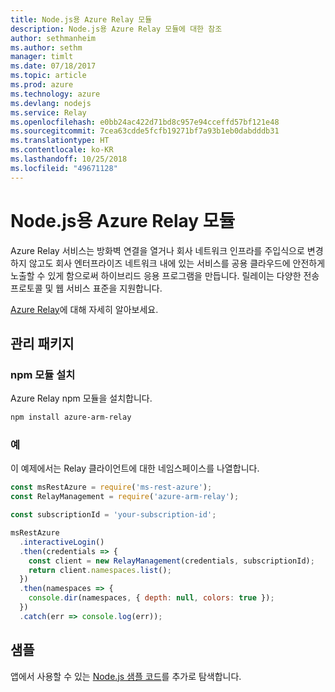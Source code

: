 ```yaml
---
title: Node.js용 Azure Relay 모듈
description: Node.js용 Azure Relay 모듈에 대한 참조
author: sethmanheim
ms.author: sethm
manager: timlt
ms.date: 07/18/2017
ms.topic: article
ms.prod: azure
ms.technology: azure
ms.devlang: nodejs
ms.service: Relay
ms.openlocfilehash: e0bb24ac422d71bd8c957e94cceffd57bf121e48
ms.sourcegitcommit: 7cea63cdde5fcfb19271bf7a93b1eb0dabdddb31
ms.translationtype: HT
ms.contentlocale: ko-KR
ms.lasthandoff: 10/25/2018
ms.locfileid: "49671128"
---
```

# <a name="azure-relay-modules-for-nodejs"></a>Node.js용 Azure Relay 모듈

Azure Relay 서비스는 방화벽 연결을 열거나 회사 네트워크 인프라를 주입식으로 변경하지 않고도 회사 엔터프라이즈 네트워크 내에 있는 서비스를 공용 클라우드에 안전하게 노출할 수 있게 함으로써 하이브리드 응용 프로그램을 만듭니다. 릴레이는 다양한 전송 프로토콜 및 웹 서비스 표준을 지원합니다.

[Azure Relay](https://docs.microsoft.com/azure/service-bus-relay/relay-what-is-it)에 대해 자세히 알아보세요.

## <a name="management-package"></a>관리 패키지

### <a name="install-the-npm-module"></a>npm 모듈 설치

Azure Relay npm 모듈을 설치합니다.

```bash
npm install azure-arm-relay
```

### <a name="example"></a>예

이 예제에서는 Relay 클라이언트에 대한 네임스페이스를 나열합니다.

```javascript
const msRestAzure = require('ms-rest-azure');
const RelayManagement = require('azure-arm-relay');

const subscriptionId = 'your-subscription-id';

msRestAzure
  .interactiveLogin()
  .then(credentials => {
    const client = new RelayManagement(credentials, subscriptionId);
    return client.namespaces.list();
  })
  .then(namespaces => {
    console.dir(namespaces, { depth: null, colors: true });
  })
  .catch(err => console.log(err));
```

## <a name="samples"></a>샘플

앱에서 사용할 수 있는 [Node.js 샘플 코드](https://azure.microsoft.com/resources/samples/?platform=nodejs)를 추가로 탐색합니다.

